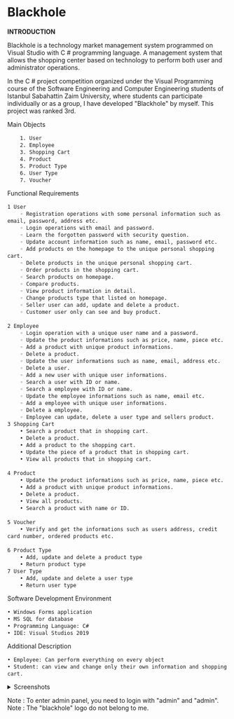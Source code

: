 # Blackhole

<b>INTRODUCTION</b>

  Blackhole is a technology market management system programmed on Visual Studio with C # programming language. A management system that allows the shopping    center based on technology to perform both user and administrator operations.

  In the C # project competition organized under the Visual Programming course of the Software Engineering and Computer Engineering students of Istanbul Sabahattin Zaim University, where students can participate individually or as a group, I have developed  "Blackhole" by myself. This project was ranked 3rd.

Main Objects

        1. User
        2. Employee
        3. Shopping Cart
        4. Product
        5. Product Type
        6. User Type
        7. Voucher
        
Functional Requirements

    1 User
        ◦ Registration operations with some personal information such as email, password, address etc.
        ◦ Login operations with email and password.
        ◦ Learn the forgotten password with security question.
        ◦ Update account information such as name, email, password etc.
        ◦ Add products on the homepage to the unique personal shopping cart.
        ◦ Delete products in the unique personal shopping cart.
        ◦ Order products in the shopping cart.
        ◦ Search products on homepage.
        ◦ Compare products.
        ◦ View product information in detail.
        ◦ Change products type that listed on homepage.
        ◦ Seller user can add, update and delete a product.
        ◦ Customer user only can see and buy product.

    2 Employee
        ◦ Login operation with a unique user name and a password.
        ◦ Update the product informations such as price, name, piece etc.
        ◦ Add a product with unique product informations.
        ◦ Delete a product.
        ◦ Update the user informations such as name, email, address etc.
        ◦ Delete a user.
        ◦ Add a new user with unique user informations.
        ◦ Search a user with ID or name.
        ◦ Search a employee with ID or name.
        ◦ Update the employee informations such as name, email etc.
        ◦ Add a employee with unique user informations.
        ◦ Delete a employee.
        ◦ Employee can update, delete a user type and sellers product.
    3 Shopping Cart
        • Search a product that in shopping cart.
        • Delete a product.
        • Add a product to the shopping cart.
        • Update the piece of a product that in shopping cart.
        • View all products that in shopping cart.

    4 Product
        • Update the product informations such as price, name, piece etc.
        • Add a product with unique product informations.
        • Delete a product.
        • View all products.
        • Search a product with name or ID.

    5 Voucher
        • Verify and get the informations such as users address, credit card number, ordered products etc.

    6 Product Type
        • Add, update and delete a product type
        • Return product type
    7 User Type
        • Add, update and delete a user type
        • Return user type


Software Development Environment

    • Windows Forms application
    • MS SQL for database
    • Programming Language: C#
    • IDE: Visual Studios 2019
    
Additional Description

    • Employee: Can perform everything on every object
    • Student: can view and change only their own information and shopping cart.


<details>
  <summary>Screenshots</summary>

![](/Screenshots/ss1.png)
![](/Screenshots/ss2.png)
![](/Screenshots/ss3.png)
![](/Screenshots/ss4.png)
![](/Screenshots/ss5.png)
![](/Screenshots/ss6.png)
![](/Screenshots/ss7.png)
![](/Screenshots/ss8.png)
![](/Screenshots/ss9.png)
![](/Screenshots/ss10.png)
![](/Screenshots/ss11.png)
![](/Screenshots/ss12.png)
![](/Screenshots/ss13.png)
![](/Screenshots/compare.png)

</details>



Note : To enter admin panel, you need to login with "admin" and "admin".
Note : The "blackhole" logo do not belong to me.
